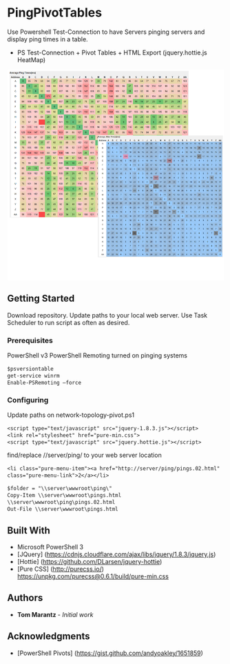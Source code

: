 # PingPivotTables
Use Powershell Test-Connection to have Servers pinging servers and display ping times in a table.

- PS Test-Connection + Pivot Tables + HTML Export (jquery.hottie.js HeatMap)

<img src="screenshot.png" align="center" />

## Getting Started

Download repository. Update paths to your local web server. Use Task Scheduler to run script as often as desired.

### Prerequisites

PowerShell v3
PowerShell Remoting turned on pinging systems

```
$psversiontable
get-service winrm
Enable-PSRemoting –force
```

### Configuring

Update paths on network-topology-pivot.ps1
```
<script type="text/javascript" src="jquery-1.8.3.js"></script>
<link rel="stylesheet" href="pure-min.css">
<script type="text/javascript" src="jquery.hottie.js"></script>
```

find/replace //server/ping/ to your web server location
```
<li class="pure-menu-item"><a href="http://server/ping/pings.02.html" class="pure-menu-link">2</a></li>
```

```
$folder = "\\server\wwwroot\ping\"
Copy-Item \\server\wwwroot\pings.html \\server\wwwroot\ping\pings.02.html 
Out-File \\server\wwwroot\pings.html
```

## Built With

- Microsoft PowerShell 3
- [JQuery] (https://cdnjs.cloudflare.com/ajax/libs/jquery/1.8.3/jquery.js)
- [Hottie] (https://github.com/DLarsen/jquery-hottie)
- [Pure CSS] (http://purecss.io/) https://unpkg.com/purecss@0.6.1/build/pure-min.css

## Authors

* **Tom Marantz** - *Initial work*

## Acknowledgments

- [PowerShell Pivots] (https://gist.github.com/andyoakley/1651859)
